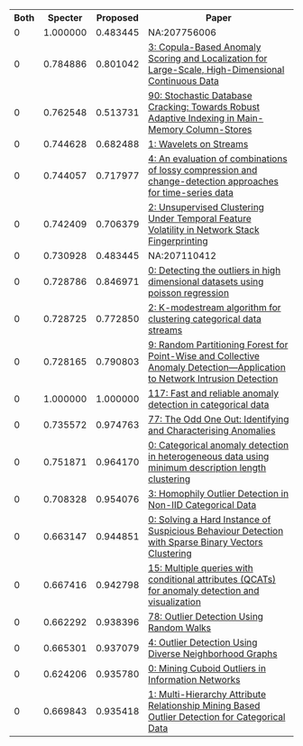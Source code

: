 <html><table><tr>
<th>Both</th>
<th>Specter</th>
<th>Proposed</th>
<th>Paper</th>
</tr>
<tr>
<td>0</td>
<td>1.000000</td>
<td>0.483445</td>
<td>NA:207756006</td>
</tr>
<tr>
<td>0</td>
<td>0.784886</td>
<td>0.801042</td>
<td><a href="https://www.semanticscholar.org/paper/4647c3a4b1722fbbccec5171c4d516b3f13c69e7">3: Copula-Based Anomaly Scoring and Localization for Large-Scale, High-Dimensional Continuous Data</a></td>
</tr>
<tr>
<td>0</td>
<td>0.762548</td>
<td>0.513731</td>
<td><a href="https://www.semanticscholar.org/paper/52dc63799a8a1c4029066f3434ed5a24eb0d8875">90: Stochastic Database Cracking: Towards Robust Adaptive Indexing in Main-Memory Column-Stores</a></td>
</tr>
<tr>
<td>0</td>
<td>0.744628</td>
<td>0.682488</td>
<td><a href="https://www.semanticscholar.org/paper/095ace7fbffb4b55ba6e71f6c06566fa4de67d69">1: Wavelets on Streams</a></td>
</tr>
<tr>
<td>0</td>
<td>0.744057</td>
<td>0.717977</td>
<td><a href="https://www.semanticscholar.org/paper/c7716bc0d4cd75164ca29f624b249eb74f16e312">4: An evaluation of combinations of lossy compression and change-detection approaches for time-series data</a></td>
</tr>
<tr>
<td>0</td>
<td>0.742409</td>
<td>0.706379</td>
<td><a href="https://www.semanticscholar.org/paper/660392fd13c154173cd6d1ac5c7596afe9f0a788">2: Unsupervised Clustering Under Temporal Feature Volatility in Network Stack Fingerprinting</a></td>
</tr>
<tr>
<td>0</td>
<td>0.730928</td>
<td>0.483445</td>
<td>NA:207110412</td>
</tr>
<tr>
<td>0</td>
<td>0.728786</td>
<td>0.846971</td>
<td><a href="https://www.semanticscholar.org/paper/98e4b8b82bc16f41b1bf3303ad6ccc5943744a2c">0: Detecting the outliers in high dimensional datasets using poisson regression</a></td>
</tr>
<tr>
<td>0</td>
<td>0.728725</td>
<td>0.772850</td>
<td><a href="https://www.semanticscholar.org/paper/217a6a618e87c6a709bff0698bc15cf4bfa789a4">2: K-modestream algorithm for clustering categorical data streams</a></td>
</tr>
<tr>
<td>0</td>
<td>0.728165</td>
<td>0.790803</td>
<td><a href="https://www.semanticscholar.org/paper/20c5cabc22671a92e8a0a693a82ea121beaf49b3">9: Random Partitioning Forest for Point-Wise and Collective Anomaly Detection—Application to Network Intrusion Detection</a></td>
</tr>
<tr>
<td>0</td>
<td>1.000000</td>
<td>1.000000</td>
<td><a href="https://www.semanticscholar.org/paper/7a2907cbf39b5c943c93a74a280017c44fc65cd2">117: Fast and reliable anomaly detection in categorical data</a></td>
</tr>
<tr>
<td>0</td>
<td>0.735572</td>
<td>0.974763</td>
<td><a href="https://www.semanticscholar.org/paper/63f7ac9c3e1c3670974ca12b708bd480d2f8a822">77: The Odd One Out: Identifying and Characterising Anomalies</a></td>
</tr>
<tr>
<td>0</td>
<td>0.751871</td>
<td>0.964170</td>
<td><a href="https://www.semanticscholar.org/paper/4e8866d65e1b0c05a32477dd6bf4326c473ac818">0: Categorical anomaly detection in heterogeneous data using minimum description length clustering</a></td>
</tr>
<tr>
<td>0</td>
<td>0.708328</td>
<td>0.954076</td>
<td><a href="https://www.semanticscholar.org/paper/5de0348d60722310b94aaa09108ab0b5bba05fb8">3: Homophily Outlier Detection in Non-IID Categorical Data</a></td>
</tr>
<tr>
<td>0</td>
<td>0.663147</td>
<td>0.944851</td>
<td><a href="https://www.semanticscholar.org/paper/ccd7449e03615d01c6c889dc58595d5b1ab6b444">0: Solving a Hard Instance of Suspicious Behaviour Detection with Sparse Binary Vectors Clustering</a></td>
</tr>
<tr>
<td>0</td>
<td>0.667416</td>
<td>0.942798</td>
<td><a href="https://www.semanticscholar.org/paper/cd234d25ce32166b5a0e042e861295a5a9932465">15: Multiple queries with conditional attributes (QCATs) for anomaly detection and visualization</a></td>
</tr>
<tr>
<td>0</td>
<td>0.662292</td>
<td>0.938396</td>
<td><a href="https://www.semanticscholar.org/paper/4b9f4f7ea5466e6e7545efe7bd095c27e7454494">78: Outlier Detection Using Random Walks</a></td>
</tr>
<tr>
<td>0</td>
<td>0.665301</td>
<td>0.937079</td>
<td><a href="https://www.semanticscholar.org/paper/3927fbb0f06f6e5ecfe7b50ce87a4e2d527edb68">4: Outlier Detection Using Diverse Neighborhood Graphs</a></td>
</tr>
<tr>
<td>0</td>
<td>0.624206</td>
<td>0.935780</td>
<td><a href="https://www.semanticscholar.org/paper/1d4cf1e6e1483d6ff0215e255f70916e524563f9">0: Mining Cuboid Outliers in Information Networks</a></td>
</tr>
<tr>
<td>0</td>
<td>0.669843</td>
<td>0.935418</td>
<td><a href="https://www.semanticscholar.org/paper/c173dd6e8ab99e379b67503d75f825e360315f6a">1: Multi-Hierarchy Attribute Relationship Mining Based Outlier Detection for Categorical Data</a></td>
</tr>
</table></html>

